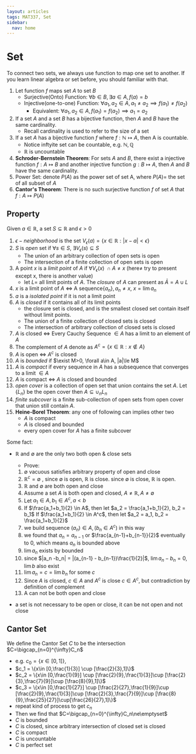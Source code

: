 ```yaml
---
layout: articles
tags: MAT337, Set
sidebar:
  nav: home
---
```


# Set

To connect two sets, we always use function to map one set to another. If you learn linear algebra or set before, you should familiar with that.

1. Let function $f$ maps set $A$ to set $B$
   - Surjective(Onto) Function: $\forall b\in B,\exists a\in A,f(a)=b$
   - Injective(one-to-one) Function: $\forall a_1,a_2\in A,a_1\ne a_2\implies f(a_1)\ne f(a_2)$
     - Equivalent: $\forall a_1,a_2\in A,f(a_1)=f(a_2)\implies a_1=a_2$
2. If a set $A$ and a set $B$ has a bijective function, then $A$ and $B$ have the same cardinality.
   - Recall cardinality is used to refer to the size of a set
3. If a set $A$ has a bijective function $f$ where $f:\mathbb{N}\mapsto A$, then A is countable.
   - Notice inftyite set can be countable, e.g. $\mathbb{N},\mathbb{Q}$
   - $\mathbb{R}$ is uncountable
4. **Schroder-Bernstein Theorem**: For sets $A$ and $B$, there exist a injective function $f:A\mapsto B$ and another injective function $g:B\mapsto A$, then $A$ and $B$ have the same cardinality.
5. Power Set: denote $P(A)$ as the power set of set A, where $P(A)=$ the set of all subset of $A$
6. **Cantor's Theorem**: There is no such surjective function $f$ of set $A$ that $f:A\mapsto P(A)$

## Property

Given $a\in \mathbb{R}$, a set $S\subseteq \mathbb{R}$ and $\epsilon>0$

1. $\epsilon-neighborhood$ is the set $V_{\epsilon}(a)=\{x\in\mathbb{R}:|x-a|<\epsilon\}$
2. $S$ is $open$ set if $\forall s\in S$, $\exists V_{\epsilon}(s)\subseteq S$
   - The union of an arbitrary collection of open sets is open
   - The intersection of a finite collection of open sets is open
3. A point $x$ is a $limit \ point$ of $A$ if $\forall V_{\epsilon}(x)\ \cap A \ne x$ (here$\ne$ try to present except x, there is another value)
   - let $L=$ all limit points of $A$. The $closure$ of $A$ can present as $\bar A= A \cup L$
4. $x$ is a limit point of $A$ $\iff$ A sequence$\{a_n\}, a_n\ne x$, $x=\lim a_n$
5. $a$ is a $isolated \ point$ if it is not a limit point
6. $A$ is $closed$ if it contains all of its limit points
   - the closure set is closed, and is the smallest closed set contain itself without limit points.
   - The union of a finite collection of closed sets is closed
   - The intersection of arbitrary collection of closed sets is closed
7. $A$ is closed $\iff$ Every Cauchy Sequence $\in A$ has a limit to an element of $A$
8. The complement of $A$ denote as $A^c = \{x\in\mathbb{R}:x\notin A\}$
9.  $A$ is open $\iff$ $A^c$ is closed
10. $A$ is $bounded$ if $\exist M>0, \forall a\in A, |a|\le M$
11.  $A$ is $compact$ if every sequence in $A$ has a subsequence that converges to a limit $\in A$
12. $A$ is compact $\iff$ $A$ is closed and bounded
13. $open \ cover$ is a collection of open set that union contains the set $A$. Let  $\{L_n\}$ be the open cover then $A\subseteq \cup_n L_n$
14. $finite \ subcover$ is a finite sub-collection of open sets from open cover that union still contain $A$.
15. **Heine-Borel Theorem**: any one of following can implies other two
    - $A$ is compact
    - $A$ is closed and bounded
    - every open cover for $A$ has a finite subcover

Some fact:

-   $\mathbb{R}$ and $\emptyset$ are the only  two both open & close sets

    -   Prove:
    1. $\emptyset$ vacuous satisfies arbitrary property of open and close
    2. $\mathbb{R}^c=\emptyset$ , since $\emptyset$ is open, $\mathbb{R}$ is close. since $\emptyset$ is close, $\mathbb{R}$ is open.
    3. $\mathbb{R}$ and $\emptyset$ are both open and close
    4. Assume a set $A$ is both open and closed, $A\ne \mathbb{R}, A\ne \emptyset$
    5.  Let $a_1\in A, b_1\in A^c, a < b$
    6. If $\frac{a_1+b_1}{2} \in A$, then let $a_2 = \frac{a_1+b_1}{2}, b_2 = b_1$
    If $\frac{a_1+b_1}{2} \in A^c$, then let $a_2 = a_1, b_2 = \frac{a_1+b_1}{2}$
	7. we build sequence $(a_n)\in A, (b_n\in A^c)$ in this way
	8. we found that $a_n = a_{n-1}$ or $\frac{a_{n-1}+b_{n-1}}{2}$ eventually to $0$, which means $a_n$ is bounded above
	9. $\lim a_n$ exists by bounded
	10. since $|a_n -b_n| = |(a_{n-1} - b_{n-1})\frac{1}{2}|$, $\lim a_n -b_n = 0$, $\lim b$ also exist
	11. $\lim a_n = c = \lim b_n$ for some $c$
	12. Since $A$ is closed, $c\in A$ and $A^c$ is close $c\in A^c$, but contradiction by definition of complement
	13. A can not be both open and close
-   a set is not necessary to be open or close, it can be not open and not close

## Cantor Set

We define the Cantor Set $C$ to be the intersection $C=\bigcap_{n=0}^{\infty}C_n$

-   e.g. $c_0 = \{x\in [0,1]\}$,
-   $c_1 = \{x\in [0,\frac{1}{3}] \cup [\frac{2}{3},1]\}$
-   $c_2 = \{x\in [0,\frac{1}{9}] \cup [\frac{2}{9},\frac{1}{3}]\cup [\frac{2}{3},\frac{7}{9}]\cup [\frac{8}{9},1]\}$
-   $c_3 = \{x\in [0,\frac{1}{27}] \cup [\frac{2}{27},\frac{1}{9}]\cup  [\frac{2}{9},\frac{1}{3}]\cup [\frac{2}{3},\frac{7}{9}]\cup [\frac{8}{9},\frac{25}{27}]\cup[\frac{26}{27},1]\}$
-   repeat kind of process to get $c_n$
-   Then we find that  $C=\bigcap_{n=0}^{\infty}C_n\ne\emptyset$
-    $C$ is bounded
-   $C$ is closed, since arbitrary intersection of closed set is closed
-   $C$ is compact
-   $C$ is uncountable
-   $C$ is perfect set
